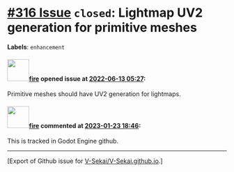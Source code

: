 # [\#316 Issue](https://github.com/V-Sekai/V-Sekai.github.io/issues/316) `closed`: Lightmap UV2 generation for primitive meshes
**Labels**: `enhancement`


#### <img src="https://avatars.githubusercontent.com/u/32321?u=c2e06a3d2b49a467aa907e54aa259516440267cc&v=4" width="50">[fire](https://github.com/fire) opened issue at [2022-06-13 05:27](https://github.com/V-Sekai/V-Sekai.github.io/issues/316):

Primitive meshes should have UV2 generation for lightmaps.

#### <img src="https://avatars.githubusercontent.com/u/32321?u=c2e06a3d2b49a467aa907e54aa259516440267cc&v=4" width="50">[fire](https://github.com/fire) commented at [2023-01-23 18:46](https://github.com/V-Sekai/V-Sekai.github.io/issues/316#issuecomment-1400813791):

This is tracked in Godot Engine github.


-------------------------------------------------------------------------------



[Export of Github issue for [V-Sekai/V-Sekai.github.io](https://github.com/V-Sekai/V-Sekai.github.io).]
